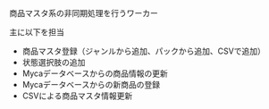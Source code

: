 商品マスタ系の非同期処理を行うワーカー

主に以下を担当

- 商品マスタ登録（ジャンルから追加、パックから追加、CSVで追加）
- 状態選択肢の追加
- Mycaデータベースからの商品情報の更新
- Mycaデータベースからの新商品の登録
- CSVによる商品マスタ情報更新
